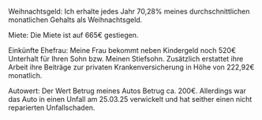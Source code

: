 Weihnachtsgeld: Ich erhalte jedes Jahr 70,28% meines durchschnittlichen monatlichen Gehalts als Weihnachtsgeld.

Miete: Die Miete ist auf 665€ gestiegen.

Einkünfte Ehefrau: Meine Frau bekommt neben Kindergeld noch 520€ Unterhalt für Ihren Sohn bzw. Meinen Stiefsohn. Zusätzlich erstattet ihre Arbeit ihre Beiträge zur privaten Krankenversicherung in Höhe von 222,92€ monatlich.

Autowert: Der Wert Betrug meines Autos Betrug ca. 200€. Allerdings war das Auto in einen Unfall am 25.03.25 verwickelt und hat seither einen nicht reparierten Unfallschaden.